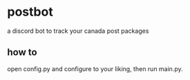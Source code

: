# postbot
a discord bot to track your canada post packages

## how to
open config.py and configure to your liking, then run main.py.
